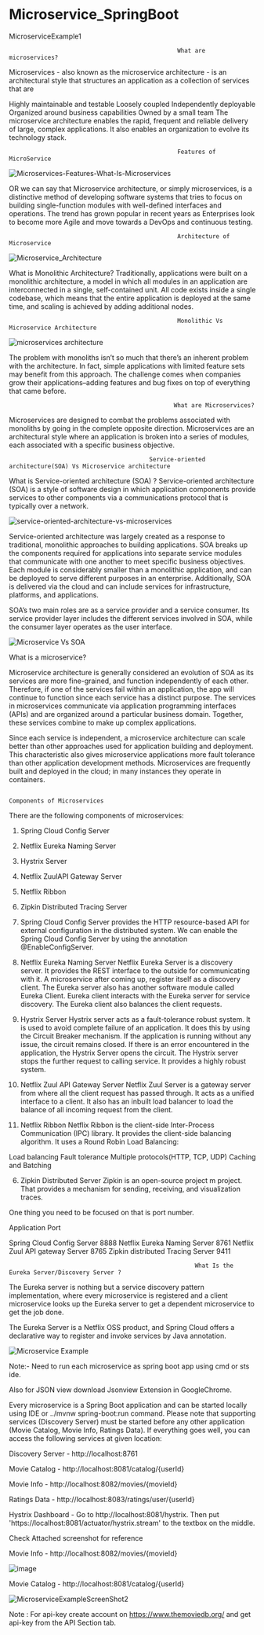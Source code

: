 # Microservice_SpringBoot
MicroserviceExample1

                                                    What are microservices?
                                                             
Microservices - also known as the microservice architecture - is an architectural style that structures an application as a collection of services that are

Highly maintainable and testable
Loosely coupled
Independently deployable
Organized around business capabilities
Owned by a small team
The microservice architecture enables the rapid, frequent and reliable delivery of large, complex applications. It also enables an organization to evolve its technology stack.

                                                    Features of MicroService

![Microservices-Features-What-Is-Microservices](https://user-images.githubusercontent.com/55848417/92152003-a3ff7680-ee3f-11ea-9114-aa6cfbd919db.png)


OR we can say that 
Microservice architecture, or simply microservices, is a distinctive method of developing software systems that tries to focus on building single-function modules with well-defined interfaces and operations. The trend has grown popular in recent years as Enterprises look to become more Agile and move towards a DevOps and continuous testing. 

                                                    Architecture of Microservice

![Microservice_Architecture](https://user-images.githubusercontent.com/55848417/92303270-ed131000-ef90-11ea-81c3-8d8a2760c69e.png)

What is Monolithic Architecture?
Traditionally, applications were built on a monolithic architecture, a model in which all modules in an application are interconnected in a single, self-contained unit. All code exists inside a single codebase, which means that the entire application is deployed at the same time, and scaling is achieved by adding additional nodes.

                                                    Monolithic Vs Microservice Architecture

![microservices architecture](https://user-images.githubusercontent.com/55848417/92138506-15352e80-ee2c-11ea-9f0a-8797c7aa6ca1.png)

The problem with monoliths isn’t so much that there’s an inherent problem with the architecture. In fact, simple applications with limited feature sets may benefit from this approach. The challenge comes when companies grow their applications–adding features and bug fixes on top of everything that came before.


                                                   What are Microservices?
Microservices are designed to combat the problems associated with monoliths by going in the complete opposite direction. Microservices are an architectural style where an application is broken into a series of modules, each associated with a specific business objective.

                                            Service-oriented architecture(SOA) Vs Microservice architecture

What is Service-oriented architecture (SOA) ?
Service-oriented architecture (SOA) is a style of software design in which application components provide services to other components via a communications protocol that is typically over a network.

![service-oriented-architecture-vs-microservices](https://user-images.githubusercontent.com/55848417/92139096-e4a1c480-ee2c-11ea-8836-d40f68b26ba2.png)

Service-oriented architecture was largely created as a response to traditional, monolithic approaches to building applications. SOA breaks up the components required for applications into separate service modules that communicate with one another to meet specific business objectives. Each module is considerably smaller than a monolithic application, and can be deployed to serve different purposes in an enterprise. Additionally, SOA is delivered via the cloud and can include services for infrastructure, platforms, and applications.

SOA’s two main roles are as a service provider and a service consumer. Its service provider layer includes the different services involved in SOA, while the consumer layer operates as the user interface. 

![Microservice Vs SOA](https://user-images.githubusercontent.com/55848417/92152475-59322e80-ee40-11ea-8705-ee09539506aa.png)

What is a microservice?

Microservice architecture is generally considered an evolution of SOA as its services are more fine-grained, and function independently of each other. Therefore, if one of the services fail within an application, the app will continue to function since each service has a distinct purpose. The services in microservices communicate via application programming interfaces (APIs) and are organized around a particular business domain. Together, these services combine to make up complex applications.

Since each service is independent, a microservice architecture can scale better than other approaches used for application building and deployment. This characteristic also gives microservice applications more fault tolerance than other application development methods. Microservices are frequently built and deployed in the cloud; in many instances they operate in containers.


                                                                   Components of Microservices
                                                                   
There are the following components of microservices:

1. Spring Cloud Config Server
2. Netflix Eureka Naming Server
3. Hystrix Server
4. Netflix ZuulAPI Gateway Server
5. Netflix Ribbon
6. Zipkin Distributed Tracing Server



1. Spring Cloud Config Server
provides the HTTP resource-based API for external configuration in the distributed system. We can enable the Spring Cloud Config Server by using the annotation @EnableConfigServer.

2. Netflix Eureka Naming Server
Netflix Eureka Server is a discovery server. It provides the REST interface to the outside for communicating with it. A microservice after coming up, register itself as a discovery client. The Eureka server also has another software module called Eureka Client. Eureka client interacts with the Eureka server for service discovery. The Eureka client also balances the client requests.

3. Hystrix Server
Hystrix server acts as a fault-tolerance robust system. It is used to avoid complete failure of an application. It does this by using the Circuit Breaker mechanism. If the application is running without any issue, the circuit remains closed. If there is an error encountered in the application, the Hystrix Server opens the circuit. The Hystrix server stops the further request to calling service. It provides a highly robust system.

4. Netflix Zuul API Gateway Server
Netflix Zuul Server is a gateway server from where all the client request has passed through. It acts as a unified interface to a client. It also has an inbuilt load balancer to load the balance of all incoming request from the client.

5. Netflix Ribbon
Netflix Ribbon is the client-side Inter-Process Communication (IPC) library. It provides the client-side balancing algorithm. It uses a Round Robin Load Balancing:

Load balancing
Fault tolerance
Multiple protocols(HTTP, TCP, UDP)
Caching and Batching

6. Zipkin Distributed Server
Zipkin is an open-source project m project. That provides a mechanism for sending, receiving, and visualization traces.

One thing you need to be focused on that is port number.

Application                         Port
       
Spring Cloud Config Server	        8888
Netflix Eureka Naming Server	      8761
Netflix Zuul API gateway Server	    8765
Zipkin distributed Tracing Server	  9411




                                                         What Is the Eureka Server/Discovery Server ?

The Eureka server is nothing but a service discovery pattern implementation, where every microservice is registered and a client microservice looks up the Eureka server to get a dependent microservice to get the job done.

The Eureka Server is a Netflix OSS product, and Spring Cloud offers a declarative way to register and invoke services by Java annotation.

![Microservice Example](https://user-images.githubusercontent.com/55848417/92153305-ab278400-ee41-11ea-9976-8e14f7f66df9.PNG)


Note:- Need to run each microservice as spring boot app using cmd or sts ide.

Also for JSON view download Jsonview Extension in GoogleChrome.

Every microservice is a Spring Boot application and can be started locally using IDE or ../mvnw spring-boot:run command. Please note that supporting services (Discovery Server) must be started before any other application (Movie Catalog, Movie Info, Ratings Data). If everything goes well, you can access the following services at given location:

Discovery Server - http://localhost:8761

Movie Catalog - http://localhost:8081/catalog/{userId}

Movie Info - http://localhost:8082/movies/{movieId}

Ratings Data - http://localhost:8083/ratings/user/{userId}

Hystrix Dashboard - Go to http://localhost:8081/hystrix. Then put 'https://localhost:8081/actuator/hystrix.stream' to the textbox on the middle.

Check Attached screenshot for reference

Movie Info - http://localhost:8082/movies/{movieId}

![image](https://user-images.githubusercontent.com/55848417/92181558-26e7f780-ee67-11ea-828c-b6173cd0e9b1.png)

Movie Catalog - http://localhost:8081/catalog/{userId}

![MicroserviceExampleScreenShot2](https://user-images.githubusercontent.com/55848417/92181770-af669800-ee67-11ea-9f2b-7b899591c239.PNG)


Note : For api-key create account on https://www.themoviedb.org/ and get api-key from the API Section tab.






